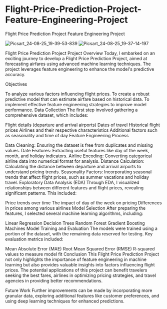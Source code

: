 # Flight-Price-Prediction-Project-Feature-Engineering-Project
Flight Price Prediction Project Feature Engineering Project

![Picsart_24-08-25_19-39-53-839](https://github.com/user-attachments/assets/67793f32-a9a0-4963-9672-17ff0e8de19c)
![Picsart_24-08-25_19-37-14-197](https://github.com/user-attachments/assets/b3c450fd-d8ae-4879-910a-228b0e39bffc)

Flight Price Prediction Project
Project Overview
Today, I embarked on an exciting journey to develop a Flight Price Prediction Project, aimed at forecasting airfares using advanced machine learning techniques. The project leverages feature engineering to enhance the model's predictive accuracy.

Objectives

To analyze various factors influencing flight prices.
To create a robust predictive model that can estimate airfare based on historical data.
To implement effective feature engineering strategies to improve model performance.
Data Collection
The first step involved gathering a comprehensive dataset, which includes:

Flight details (departure and arrival airports)
Dates of travel
Historical flight prices
Airlines and their respective characteristics
Additional factors such as seasonality and time of day
Feature Engineering Process

Data Cleaning: Ensuring the dataset is free from duplicates and missing values.
Date Features: Extracting useful features like day of the week, month, and holiday indicators.
Airline Encoding: Converting categorical airline data into numerical format for analysis.
Distance Calculation: Calculating the distance between departure and arrival airports to understand pricing trends.
Seasonality Factors: Incorporating seasonal trends that affect flight prices, such as summer vacations and holiday travel.
Exploratory Data Analysis (EDA)
Through EDA, I visualized relationships between different features and flight prices, revealing significant patterns. This included:

Price trends over time
The impact of day of the week on pricing
Differences in prices among various airlines
Model Selection
After preparing the features, I selected several machine learning algorithms, including:

Linear Regression
Decision Trees
Random Forest
Gradient Boosting Machines
Model Training and Evaluation
The models were trained using a portion of the dataset, with the remaining data reserved for testing. Key evaluation metrics included:

Mean Absolute Error (MAE)
Root Mean Squared Error (RMSE)
R-squared values to measure model fit
Conclusion
This Flight Price Prediction Project not only highlights the importance of feature engineering in machine learning but also provides valuable insights into factors influencing flight prices. The potential applications of this project can benefit travelers seeking the best fares, airlines in optimizing pricing strategies, and travel agencies in providing better recommendations.

Future Work
Further improvements can be made by incorporating more granular data, exploring additional features like customer preferences, and using deep learning techniques for enhanced predictions.


